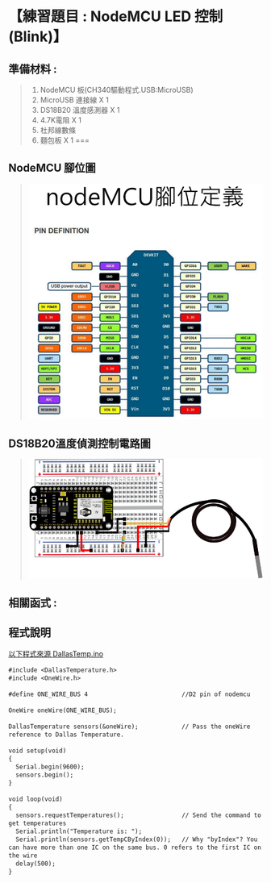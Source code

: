 <h1>【練習題目 : NodeMCU LED 控制(Blink)】</h1>

## 準備材料 : 
>1. NodeMCU 板(CH340驅動程式.USB:MicroUSB)
>2. MicroUSB 連接線 X 1
>3. DS18B20 溫度感測器 X 1
>4. 4.7K電阻 X 1
>5. 杜邦線數條
>6. 麵包板 X 1
===

## NodeMCU 腳位圖 

>![](https://github.com/derricktsai0904/Arduino/blob/master/04%20NodeMCU/Blink/nodemcu_pin.PNG?raw=true)

## DS18B20溫度偵測控制電路圖

>![](https://github.com/derricktsai0904/Arduino/blob/master/04%20NodeMCU/DS18B20/DS18.png?raw=true)

## 相關函式 : 


## 程式說明

[以下程式來源 DallasTemp.ino ]:https://github.com/derricktsai0904/Arduino/blob/master/04%20NodeMCU/DS18B20/DallasTemp.ino "DallasTemp.ino"
[以下程式來源 DallasTemp.ino ]
``` arduino
#include <DallasTemperature.h>
#include <OneWire.h>

#define ONE_WIRE_BUS 4                          //D2 pin of nodemcu

OneWire oneWire(ONE_WIRE_BUS);
 
DallasTemperature sensors(&oneWire);            // Pass the oneWire reference to Dallas Temperature.

void setup(void)
{
  Serial.begin(9600); 
  sensors.begin();
}

void loop(void)
{
  sensors.requestTemperatures();                // Send the command to get temperatures  
  Serial.println("Temperature is: ");
  Serial.println(sensors.getTempCByIndex(0));   // Why "byIndex"? You can have more than one IC on the same bus. 0 refers to the first IC on the wire
  delay(500);
}

```
